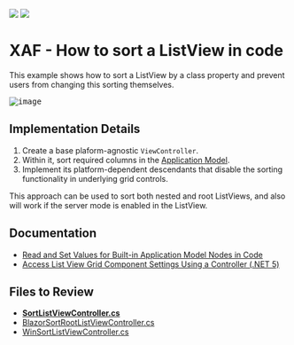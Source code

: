 <!-- default badges list -->
[![](https://img.shields.io/badge/Open_in_DevExpress_Support_Center-FF7200?style=flat-square&logo=DevExpress&logoColor=white)](https://supportcenter.devexpress.com/ticket/details/E1276)
[![](https://img.shields.io/badge/📖_How_to_use_DevExpress_Examples-e9f6fc?style=flat-square)](https://docs.devexpress.com/GeneralInformation/403183)
<!-- default badges end -->


# XAF - How to sort a ListView in code

This example shows how to sort a ListView by a class property and prevent users from changing this sorting themselves.

<kbd>![image](https://github.com/DevExpress-Examples/XAF_how-to-sort-a-listview-in-code-e1276/assets/14300209/5b0a91c3-3b8e-4b02-b5aa-62a6b6a25314)</kbd>

## Implementation Details

1. Create a base plaform-agnostic `ViewController`.
2. Within it, sort required columns in the [Application Model](https://docs.devexpress.com/eXpressAppFramework/112579/ui-construction/application-model-ui-settings-storage).
3. Implement its platform-dependent descendants that disable the sorting functionality in underlying grid controls. 

This approach can be used to sort both nested and root ListViews, and also will work if the server mode is enabled in the ListView.


## Documentation 


- [Read and Set Values for Built-in Application Model Nodes in Code](https://docs.devexpress.com/eXpressAppFramework/112810/ui-construction/application-model-ui-settings-storage/customize-application-model-in-code/access-the-application-model-in-code)
- [Access List View Grid Component Settings Using a Controller (.NET 5)](https://docs.devexpress.com/eXpressAppFramework/402154/getting-started/in-depth-tutorial-blazor/extend-functionality/access-data-grid-settings)


## Files to Review

- **[SortListViewController.cs](CS/EFCore/SortListViewEF/SortListViewEF.Module/Controllers/SortListViewController.cs)**
- [BlazorSortRootListViewController.cs](CS/EFCore/SortListViewEF/SortListViewEF.Blazor.Server/Controllers/BlazorSortRootListViewController.cs) 
- [WinSortListViewController.cs](CS/EFCore/SortListViewEF/SortListViewEF.Win/Controllers/WinSortListViewController.cs) 



